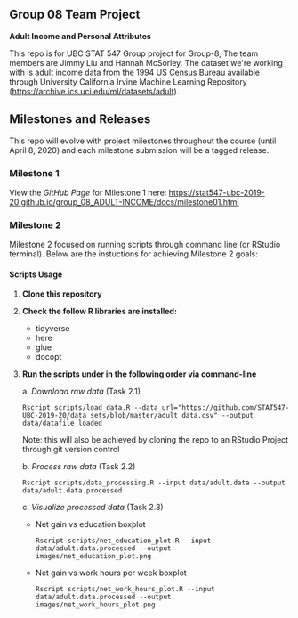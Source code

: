 ## Group 08 Team Project

__Adult Income and Personal Attributes__

This repo is for UBC STAT 547 Group project for Group-8, The team members are Jimmy Liu and Hannah McSorley. 
The dataset we're working with is adult income data from the 1994 US Census Bureau available through University California Irvine Machine Learning Repository (https://archive.ics.uci.edu/ml/datasets/adult).

## Milestones and Releases
This repo will evolve with project milestones throughout the course (until April 8, 2020) and each milestone submission will be a tagged release.

### Milestone 1
View the _GitHub Page_ for Milestone 1 here:  https://stat547-ubc-2019-20.github.io/group_08_ADULT-INCOME/docs/milestone01.html

### Milestone 2
Milestone 2 focused on running scripts through command line (or RStudio terminal). 
Below are the instuctions for achieving Milestone 2 goals:

#### Scripts Usage

1. __Clone this repository__

2. __Check the follow R libraries are installed:__
   * tidyverse
   * here
   * glue
   * docopt

3. __Run the scripts under in the following order via command-line__

   a. _Download raw data_ (Task 2.1) 
      ```
      Rscript scripts/load_data.R --data_url="https://github.com/STAT547-UBC-2019-20/data_sets/blob/master/adult_data.csv" --output data/datafile_loaded
      ```
   Note: this will also be achieved by cloning the repo to an RStudio Project through git version control
   
   b. _Process raw data_ (Task 2.2)
      ```
      Rscript scripts/data_processing.R --input data/adult.data --output data/adult.data.processed
      ```
   c. _Visualize processed data_ (Task 2.3)
      * Net gain vs education boxplot
        ```
        Rscript scripts/net_education_plot.R --input data/adult.data.processed --output images/net_education_plot.png
        ```
      * Net gain vs work hours per week boxplot
        ```
        Rscript scripts/net_work_hours_plot.R --input data/adult.data.processed --output images/net_work_hours_plot.png
        ```
